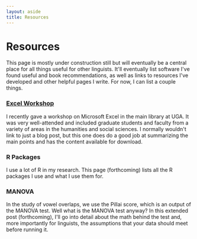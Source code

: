 ```yaml
---
layout: aside
title: Resources
---
```


# Resources

This page is mostly under construction still but will eventually be a central place for all things useful for other linguists. It'll eventually list software I've found useful and book recommendations, as well as links to resources I've developed and other helpful pages I write. For now, I can list a couple things. 

<h3><a href="/excel.html">Excel Workshop</a></h3>

I recently gave a workshop on Microsoft Excel in the main library at UGA. It was very well-attended and included graduate students and faculty from a variety of areas in the humanities and social sciences. I normally wouldn't link to just a blog post, but this one does do a good job at summarizing the main points and has the content available for download.

### R Packages

I use a lot of R in my research. This page (forthcoming) lists all the R packages I use and what I use them for. 

### MANOVA

In the study of vowel overlaps, we use the Pillai score, which is an output of the MANOVA test. Well what is the MANOVA test anyway? In this extended post (forthcoming), I'll go into detail about the math behind the test and, more importantly for linguists, the assumptions that your data should meet before running it.